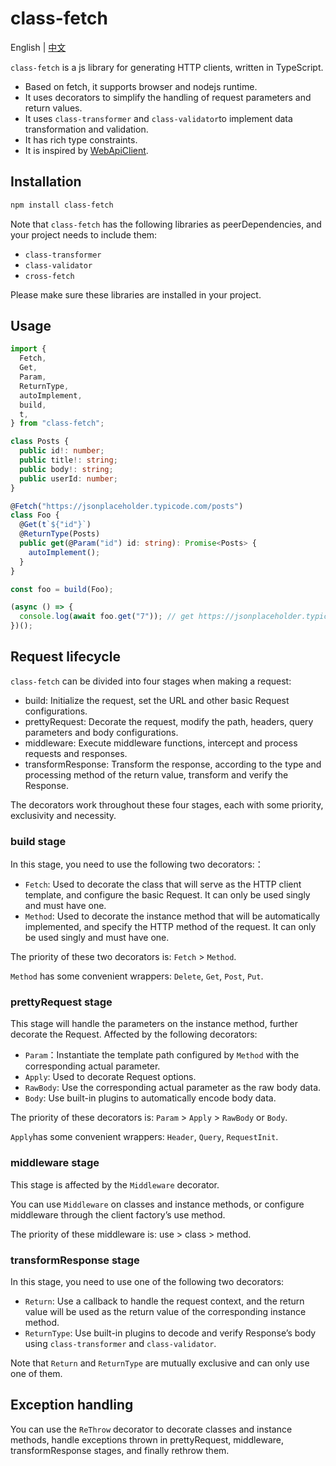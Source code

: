 # class-fetch

English | [中文](https://github.com/iplaylf2/class-fetch/blob/main/doc/README.cn.md)

`class-fetch` is a js library for generating HTTP clients, written in TypeScript.

- Based on fetch, it supports browser and nodejs runtime.
- It uses decorators to simplify the handling of request parameters and return values.
- It uses `class-transformer` and  `class-validator`to implement data transformation and validation.
- It has rich type constraints.
- It is inspired by [WebApiClient](https://github.com/dotnetcore/WebApiClient).

## Installation

```bash
npm install class-fetch
```

Note that `class-fetch` has the following libraries as peerDependencies, and your project needs to include them:

- `class-transformer`
- `class-validator`
- `cross-fetch`

Please make sure these libraries are installed in your project.

## Usage
```typescript
import {
  Fetch,
  Get,
  Param,
  ReturnType,
  autoImplement,
  build,
  t,
} from "class-fetch";

class Posts {
  public id!: number;
  public title!: string;
  public body!: string;
  public userId: number;
}

@Fetch("https://jsonplaceholder.typicode.com/posts")
class Foo {
  @Get(t`${"id"}`)
  @ReturnType(Posts)
  public get(@Param("id") id: string): Promise<Posts> {
    autoImplement();
  }
}

const foo = build(Foo);

(async () => {
  console.log(await foo.get("7")); // get https://jsonplaceholder.typicode.com/posts/7
})();

```

## Request lifecycle

`class-fetch` can be divided into four stages when making a request:

- build: Initialize the request, set the URL and other basic Request configurations.
- prettyRequest: Decorate the request, modify the path, headers, query parameters and body configurations.
- middleware: Execute middleware functions, intercept and process requests and responses.
- transformResponse: Transform the response, according to the type and processing method of the return value, transform and verify the Response.

The decorators work throughout these four stages, each with some priority, exclusivity and necessity.

### build stage

In this stage, you need to use the following two decorators:：

- `Fetch`: Used to decorate the class that will serve as the HTTP client template, and configure the basic Request. It can only be used singly and must have one.
- `Method`: Used to decorate the instance method that will be automatically implemented, and specify the HTTP method of the request. It can only be used singly and must have one.

The priority of these two decorators is: `Fetch` > `Method`.

`Method` has some convenient wrappers: `Delete`, `Get`, `Post`, `Put`.

### prettyRequest stage

This stage will handle the parameters on the instance method, further decorate the Request. Affected by the following decorators:

- `Param`：Instantiate the template path configured by `Method` with the corresponding actual parameter.
- `Apply`: Used to decorate Request options.
- `RawBody`: Use the corresponding actual parameter as the raw body data.
- `Body`: Use built-in plugins to automatically encode body data.

The priority of these decorators is: `Param` > `Apply` > `RawBody` or `Body`.

`Apply`has some convenient wrappers: `Header`, `Query`, `RequestInit`.

### middleware stage

This stage is affected by the `Middleware` decorator.

You can use `Middleware` on classes and instance methods, or configure middleware through the client factory’s use method.

The priority of these middleware is: use > class > method.

### transformResponse stage

In this stage, you need to use one of the following two decorators:

- `Return`: Use a callback to handle the request context, and the return value will be used as the return value of the corresponding instance method.
- `ReturnType`: Use built-in plugins to decode and verify Response’s body using `class-transformer` and `class-validator`.

Note that `Return` and `ReturnType` are mutually exclusive and can only use one of them.

## Exception handling

You can use the `ReThrow` decorator to decorate classes and instance methods, handle exceptions thrown in prettyRequest, middleware, transformResponse stages, and finally rethrow them.